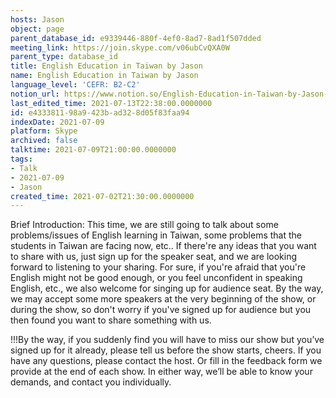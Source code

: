 ```yaml
---
hosts: Jason
object: page
parent_database_id: e9339446-880f-4ef0-8ad7-8ad1f507dded
meeting_link: https://join.skype.com/v06ubCvQXA0W
parent_type: database_id
title: English Education in Taiwan by Jason
name: English Education in Taiwan by Jason
language_level: 'CEFR: B2-C2'
notion_url: https://www.notion.so/English-Education-in-Taiwan-by-Jason-e433381198a9423bad328d05f83faa94
last_edited_time: 2021-07-13T22:38:00.0000000
id: e4333811-98a9-423b-ad32-8d05f83faa94
indexDate: 2021-07-09
platform: Skype
archived: false
talktime: 2021-07-09T21:00:00.0000000
tags:
- Talk
- 2021-07-09
- Jason
created_time: 2021-07-02T21:30:00.0000000
---
```





Brief Introduction: This time, we are still going to talk about some problems/issues of English learning in Taiwan, some problems that the students in Taiwan are facing now, etc.. If there're any ideas that you want to share with us, just sign up for the speaker seat, and we are looking forward to listening to your sharing. 
For sure, if you're afraid that you're English might not be good enough, or you feel unconfident in speaking English, etc., we also welcome for singing up for audience seat. By the way, we may accept some more speakers at the very beginning of the show, or during the show, so don't worry if you've signed up for audience but you then found you want to share something with us.

!!!By the way, if you suddenly find you will have to miss our show but you’ve signed up for it already, please tell us before the show starts, cheers.
If you have any questions, please contact the host. Or fill in the feedback form we provide at the end of each show. In either way, we’ll be able to know your demands, and contact you individually.

